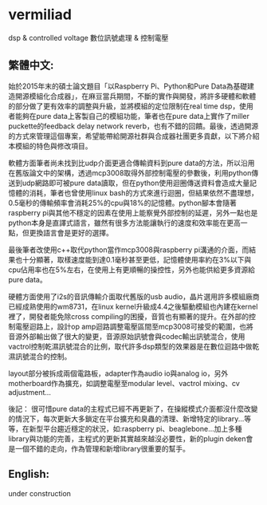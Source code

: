 # vermiliad
dsp &amp; controlled voltage
數位訊號處理 & 控制電壓

## 繁體中文:

始於2015年末的碩士論文題目「以Raspberry Pi、Python和Pure Data為基礎建造開源模組化合成器」，在麻豆當兵期間，不斷的實作與開發，將許多硬體和軟體的部分做了更有效率的調整與升級，並將模組的定位限制在real time dsp，使用者能夠在pure data上客製自己的模組功能，筆者也在pure data上實作了miller puckette的feedback delay network reverb，也有不錯的回饋。最後，透過開源的方式來管理這個專案，希望能帶給開源社群與合成器社團更多貢獻，以下將介紹本模組的特色與修改項目。

軟體方面筆者尚未找到比udp介面更適合傳輸資料到pure data的方法，所以沿用在舊版論文中的架構，透過mcp3008取得外部控制電壓的參數後，利用python傳送到udp網路即可被pure data讀取，但在python使用迴圈傳送資料會造成大量記憶體的消耗，筆者也曾使用linux bash的方式來進行迴圈，但結果依然不盡理想，0.5毫秒的傳輸頻率會消耗25%的cpu與18%的記憶體。python腳本會隨著raspberry pi與其他不穩定的因素在使用上能察覺外部控制的延遲，另外一點也是python本身是直譯式語言，雖然有很多方法能讓執行的速度和效率能在更高一點，但更換語言會是更好的選擇。

最後筆者改使用c++取代python當作mcp3008與raspberry pi溝通的介面，而結果也十分顯著，取樣速度能到達0.1毫秒甚至更低，記憶體使用率約在3%以下與cpu佔用率也在5%左右，在使用上有更順暢的操控性，另外也能供給更多資源給pure data。

硬體方面使用了i2s的音訊傳輸介面取代舊版的usb audio，晶片選用許多模組廠商已經成熟使用的wm8731，在linux kernel升級成4.4之後驅動模組也內建在kernel裡了，開發者能免除cross compiling的困擾，音質也有顯著的提升。在外部的控制電壓迴路上，設計op amp迴路調整電壓區間至mcp3008可接受的範圍，也將音源外部輸出做了很大的變更，音源原始訊號會與codec輸出訊號混合，使用vactrol控制乾濕訊號混合的比例，取代許多dsp類型的效果器是在數位迴路中做乾濕訊號混合的控制。

layout部分被拆成兩個電路板，adapter作為audio io與analog io，另外motherboard作為擴充，如調整電壓至modular level、vactrol mixing、cv adjustment…

後記：
很可惜pure data的主程式已經不再更新了，在操縱模式介面都沒什麼改變的情況下，每次更新大多鎖定在平台擴充和臭蟲的清理、新增特定的library...等等，在新型平台趨近穩定的狀況，如:raspberry pi、beaglebone...加上多種library與功能的完善，主程式的更新其實越來越沒必要性，新的plugin deken會是一個不錯的走向，作為管理和新增library很重要的幫手。

## English:
under construction
